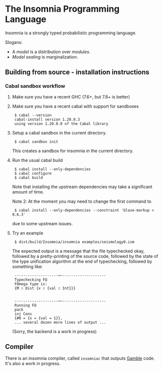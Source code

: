 The Insomnia Programming Language
=================================

Insomnia is a strongly typed probabilistic programming language.

Slogans:

* A *model* is a distribution over *modules*.
* *Model sealing* is marginalization.

Building from source - installation instructions
------------------------------------------------

### Cabal sandbox workflow

1. Make sure you have a recent GHC (7.6+, but 7.8+ is better)

2. Make sure you have a recent cabal with support for sandboxes

        $ cabal --version
        cabal-install version 1.20.0.3
        using version 1.20.0.0 of the Cabal library

3. Setup a cabal sandbox in the current directory.

        $ cabal sandbox init

    This creates a sandbox for insomnia in the current directory.

4. Run the usual cabal build

        $ cabal install --only-dependencies
        $ cabal configure
        $ cabal build

    Note that installing the upstream dependencies may take a significant
    amount of time.

    Note 2: At the moment you may need to change the first command to

        $ cabal install --only-dependencies --constraint 'blaze-markup < 0.6.3'

    due to some upstream issues.

5. Try an example

        $ dist/build/Insomnia/insomnia examples/seismology0.ism

    The expected output is a message that the file typechecked okay,
    followed by a pretty-printing of the source code, followed by the
    state of the type unification algorithm at the end of typechecking,
    followed by something like:
    

        --------------------✂✄--------------------
        Typechecking FΩ
        FOmega type is: 
        {M ∷ Dist {x ∷ {val ∷ Int}}}
        
        
        --------------------✂✄--------------------
        Running FΩ
        pack
        inj Cons
        {#0 = {x = {val = 1}},
        ... several dozen more lines of output ...
        

    (Sorry, the backend is a work in progress)

Compiler
--------

There is an insomnia compiler, called `insomniac` that outputs [Gamble](https://github.com/rmculpepper/gamble) code.
It's also a work in progress.
